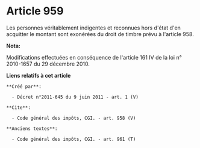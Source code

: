 # Article 959

Les personnes véritablement indigentes et reconnues hors d'état d'en acquitter le montant sont exonérées du droit de timbre
prévu à l'article 958.

**Nota:**

Modifications effectuées en conséquence de l'article 161 IV de la loi n° 2010-1657 du 29 décembre 2010.

**Liens relatifs à cet article**

	**Créé par**:

	  - Décret n°2011-645 du 9 juin 2011 - art. 1 (V)

	**Cite**:

	  - Code général des impôts, CGI. - art. 958 (V)

	**Anciens textes**:

	  - Code général des impôts, CGI. - art. 961 (T)
